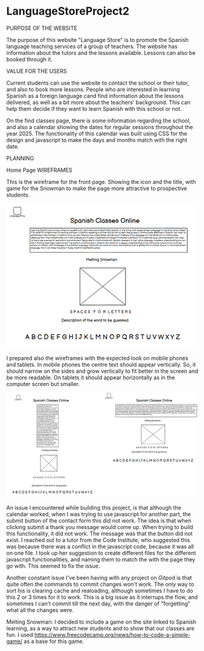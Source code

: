 # LanguageStoreProject2

PURPOSE OF THE WEBSITE

The purpose of this website "Language Store" is to promote the Spanish language teaching services of a group of teachers. The website has information about the tutors and the lessons available. Lessons can also be booked through it. 

VALUE FOR THE USERS

Current students can use the website to contact the school or their tutor, and also to book more lessons. People who are interested in learning Spanish as a foreign language cand find information about the lessons delivered, as well as a bit more about the teachers' background. This can help them decide if they want to learn Spanish with this school or not.

On the find classes page, there is some information regarding the school, and also a calendar showing the dates for regular sessions throughout the year 2025. The functionality of this calendar was built using CSS for the design and javascript to make the days and months match with the right date. 

PLANNING 

Home Page WIREFRAMES

This is the wireframe for the front page. Showing the icon and the title, with game for the Snowman to make the page more attractive to prospective students.

![ Wireframes Home Page](/images/wireframehomepage.png)

I prepared also the wireframes with the expected look on mobile phones and tablets. In mobile phones the centre text should appear vertically. So, it should narrow on the sides and grow vertically to fit better in the screen and be more readable. On tablets it should appear horizontally as in the computer screen but smaller. 

![ Wireframes Home Page Phones and Tablets](/images/wireframehomepagephonetablet.png)

An issue I encountered while building this project, is that although the calendar worked, when I was trying to use javascript for another part, the submit button of the contact form this did not work. The idea is that when clicking submit a thank you message would come up. When trying to build this functionality, it did not work. The message was that the button did not exist. I reached out to a tutor from the Code Institute, who suggested this was because there was a conflict in the javascript code, because it was all on one file. I took up her suggestion to create different files for the different javascript functionalities, and naming them to match the with the page they go with. This seemed to fix the issue. 

Another constant issue I've been having with any project on Gitpod is that quite often the commands to commit changes won't work. The only way to sort his is clearing cache and realoading, although sometimes I have to do this 2 or 3 times for it to work. This is a big issue as it interrups the flow, and sometimes I can't commit till the next day, with the danger of "forgetting" what all the changes were.

Melting Snowman: I decided to include a game on the site linked to Spanish learning, as a way to attract new students and to show that our classes are fun. I used https://www.freecodecamp.org/news/how-to-code-a-simple-game/ as a base for this game.